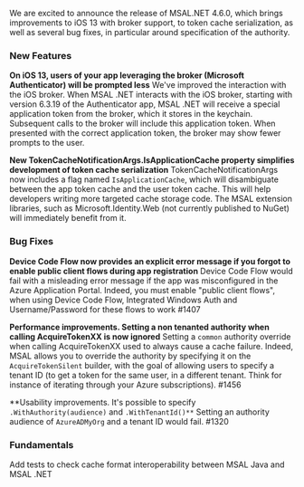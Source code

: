 We are excited to announce the release of MSAL.NET 4.6.0, which brings improvements to iOS 13 with broker support, to token cache serialization, as well as several bug fixes, in particular around specification of the authority.

### New Features

**On iOS 13, users of your app leveraging  the broker (Microsoft Authenticator) will be prompted less**
We've improved the interaction with the iOS broker. When MSAL .NET interacts with the iOS broker, starting with version 6.3.19 of the Authenticator app, MSAL .NET will receive a special application token from the broker, which it stores in the keychain. Subsequent calls to the broker will include this application token. When presented with the correct application token, the broker may show fewer prompts to the user. 

**New TokenCacheNotificationArgs.IsApplicationCache property simplifies development of token cache serialization**
TokenCacheNotificationArgs now includes a flag named `IsApplicationCache`, which will disambiguate between the app token cache and the user token cache. This will help developers writing more targeted cache storage code. The MSAL extension libraries, such as Microsoft.Identity.Web (not currently published to NuGet) will immediately benefit from it. 

### Bug Fixes

**Device Code Flow now provides an explicit error message if you forgot to enable public client flows during app registration**
Device Code Flow would fail with a misleading error message if the app was misconfigured in the Azure Application Portal. Indeed, you must enable "public client flows", when using Device Code Flow, Integrated Windows Auth and Username/Password for these flows to work #1407

**Performance improvements. Setting a non tenanted authority when calling AcquireTokenXX is now ignored**
Setting a `common` authority override when calling AcquireTokenXX used to always cause a cache failure. Indeed, MSAL allows you to override the authority by specifying it on the `AcquireTokenSilent` builder, with the goal of allowing users to specify a tenant ID (to get a token for the same user, in a different tenant. Think for instance of iterating through your Azure subscriptions). #1456 

**Usability improvements. It's possible to specify `.WithAuthority(audience)` and `.WithTenantId()**`
Setting an authority audience of `AzureADMyOrg` and a tenant ID would fail. #1320 
 
### Fundamentals

Add tests to check cache format interoperability between MSAL Java and MSAL .NET